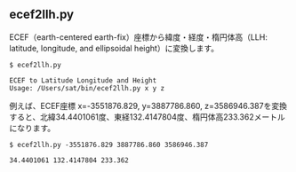 ## ecef2llh.py

ECEF（earth-centered earth-fix）座標から緯度・経度・楕円体高（LLH: latitude, longitude, and ellipsoidal height）に変換します。

```
$ ecef2llh.py

ECEF to Latitude Longitude and Height
Usage: /Users/sat/bin/ecef2llh.py x y z
```

例えば、ECEF座標 x=-3551876.829, y=3887786.860, z=3586946.387を変換すると、北緯34.4401061度、東経132.4147804度、楕円体高233.362メートルになります。

```
$ ecef2llh.py -3551876.829 3887786.860 3586946.387

34.4401061 132.4147804 233.362
```

